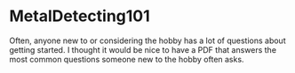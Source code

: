 # MetalDetecting101
Often, anyone new to or considering the hobby has a lot of questions about getting started. 
I thought it would be nice to have a PDF that answers the most common questions someone new to the hobby often asks.
